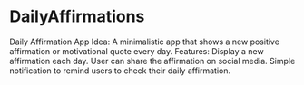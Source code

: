# DailyAffirmations
Daily Affirmation App Idea: A minimalistic app that shows a new positive affirmation or motivational quote every day. Features: Display a new affirmation each day. User can share the affirmation on social media. Simple notification to remind users to check their daily affirmation. 
